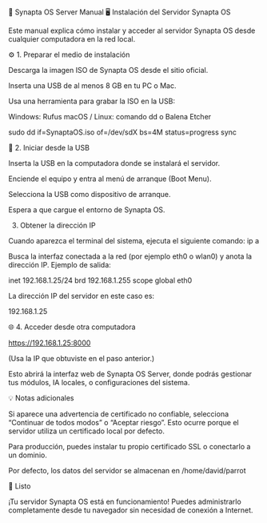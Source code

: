 🧠 Synapta OS Server Manual
🖥️ Instalación del Servidor Synapta OS

Este manual explica cómo instalar y acceder al servidor Synapta OS desde cualquier computadora en la red local.

⚙️ 1. Preparar el medio de instalación

Descarga la imagen ISO de Synapta OS desde el sitio oficial.

Inserta una USB de al menos 8 GB en tu PC o Mac.

Usa una herramienta para grabar la ISO en la USB:

Windows: Rufus
macOS / Linux: comando dd o Balena Etcher

sudo dd if=SynaptaOS.iso of=/dev/sdX bs=4M status=progress
sync

🧩 2. Iniciar desde la USB

Inserta la USB en la computadora donde se instalará el servidor.

Enciende el equipo y entra al menú de arranque (Boot Menu).

Selecciona la USB como dispositivo de arranque.

Espera a que cargue el entorno de Synapta OS.

3. Obtener la dirección IP

Cuando aparezca el terminal del sistema, ejecuta el siguiente comando:
ip a

Busca la interfaz conectada a la red (por ejemplo eth0 o wlan0) y anota la dirección IP.
Ejemplo de salida:

inet 192.168.1.25/24 brd 192.168.1.255 scope global eth0

La dirección IP del servidor en este caso es:

192.168.1.25

🌐 4. Acceder desde otra computadora

https://192.168.1.25:8000

(Usa la IP que obtuviste en el paso anterior.)

Esto abrirá la interfaz web de Synapta OS Server, donde podrás gestionar tus módulos, IA locales, o configuraciones del sistema.

💡 Notas adicionales

Si aparece una advertencia de certificado no confiable, selecciona “Continuar de todos modos” o “Aceptar riesgo”.
Esto ocurre porque el servidor utiliza un certificado local por defecto.

Para producción, puedes instalar tu propio certificado SSL o conectarlo a un dominio.

Por defecto, los datos del servidor se almacenan en /home/david/parrot

🚀 Listo

¡Tu servidor Synapta OS está en funcionamiento!
Puedes administrarlo completamente desde tu navegador sin necesidad de conexión a Internet.
